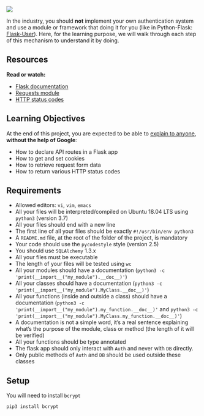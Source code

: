 ![](https://s3.amazonaws.com/alx-intranet.hbtn.io/uploads/medias/2019/12/4cb3c8c607afc1d1582d.jpg?X-Amz-Algorithm=AWS4-HMAC-SHA256&X-Amz-Credential=AKIARDDGGGOUSBVO6H7D%2F20241119%2Fus-east-1%2Fs3%2Faws4_request&X-Amz-Date=20241119T211933Z&X-Amz-Expires=86400&X-Amz-SignedHeaders=host&X-Amz-Signature=1acfbc31e879825965d8a7293600ef94e64992d4c5de9cc35622dd2e8b7893f5)

In the industry, you should **not** implement your own authentication system and use a module or framework that doing it for you (like in Python-Flask: [Flask-User](/rltoken/9nVfotMI_1zpEzihMzBeTA "Flask-User")). Here, for the learning purpose, we will walk through each step of this mechanism to understand it by doing.

Resources
---------

**Read or watch:**

*   [Flask documentation](/rltoken/G5vWyevRW5dLBbZOFqi0fQ "Flask documentation")
*   [Requests module](/rltoken/py7LuuD1u2MUwcaf8wnDzQ "Requests module")
*   [HTTP status codes](/rltoken/cj-mc5ZHp_KyXn1yikHC0A "HTTP status codes")

Learning Objectives
-------------------

At the end of this project, you are expected to be able to [explain to anyone](/rltoken/oAqmZmipBdjCcfI5QqyFXA "explain to anyone"), **without the help of Google**:

*   How to declare API routes in a Flask app
*   How to get and set cookies
*   How to retrieve request form data
*   How to return various HTTP status codes

Requirements
------------

*   Allowed editors: `vi`, `vim`, `emacs`
*   All your files will be interpreted/compiled on Ubuntu 18.04 LTS using `python3` (version 3.7)
*   All your files should end with a new line
*   The first line of all your files should be exactly `#!/usr/bin/env python3`
*   A `README.md` file, at the root of the folder of the project, is mandatory
*   Your code should use the `pycodestyle` style (version 2.5)
*   You should use `SQLAlchemy` 1.3.x
*   All your files must be executable
*   The length of your files will be tested using `wc`
*   All your modules should have a documentation (`python3 -c 'print(__import__("my_module").__doc__)'`)
*   All your classes should have a documentation (`python3 -c 'print(__import__("my_module").MyClass.__doc__)'`)
*   All your functions (inside and outside a class) should have a documentation (`python3 -c 'print(__import__("my_module").my_function.__doc__)'` and `python3 -c 'print(__import__("my_module").MyClass.my_function.__doc__)'`)
*   A documentation is not a simple word, it’s a real sentence explaining what’s the purpose of the module, class or method (the length of it will be verified)
*   All your functions should be type annotated
*   The flask app should only interact with `Auth` and never with `DB` directly.
*   Only public methods of `Auth` and `DB` should be used outside these classes

Setup
-----

You will need to install `bcrypt`

    pip3 install bcrypt